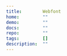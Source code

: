 ```yaml
---
title:        Webfont
home:         ""
demo:         ""
docs:         ""
repo:         ""
tags:         []
description:  ""
---
```


